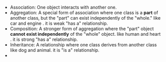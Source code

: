 - Association: One object interacts with another one.
- Aggregation: A special form of association where one class is a **part** of another class, but the "part" can exist independently of the "whole." like car and engine . it is weak "has a" relationship.
- Composition: A stronger form of aggregation where the "part" object **cannot exist independently** of the "whole" object. like human and heart . it is strong "has a" relationship.
- Inheritance: A relationship where one class derives from another class like dog and animal. it is "is a" relationship.
- 